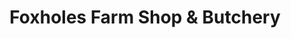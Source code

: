 ---
title: "Foxholes Farm Shop & Butchery"
url: /hertford/foxholes-farm-shop-and-butchery/
shop: farm
---